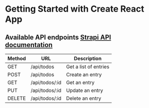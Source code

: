 # Getting Started with Create React App

## Available API endpoints [Strapi API documentation](https://docs.strapi.io/developer-docs/latest/developer-resources/database-apis-reference/rest-api.html#api-parameters)
| Method | URL	           | Description               |
|--------|-----------------|---------------------------|
| GET	   | /api/todos      | 	Get a list of entries    |
| POST	 | /api/todos   	 |  Create an entry          |
| GET	   | /api/todos/:id  |	Get an entry             |
| PUT	   | /api/todos/:id  |	Update an entry          |
| DELETE | /api/todos/:id  |	Delete an entry          |

